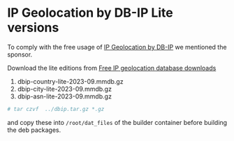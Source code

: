 # IP Geolocation by DB-IP Lite versions

To comply with the free usage of [IP Geolocation by DB-IP](https://db-ip.com) we mentioned the sponsor.

Download the lite editions from [Free IP geolocation database downloads](https://db-ip.com/db/lite.php)

1. dbip-country-lite-2023-09.mmdb.gz
2. dbip-city-lite-2023-09.mmdb.gz
3. dbip-asn-lite-2023-09.mmdb.gz

```bash
# tar czvf  ../dbip.tar.gz *.gz
```

and copy these into `/root/dat_files` of the builder container before building the deb packages.
